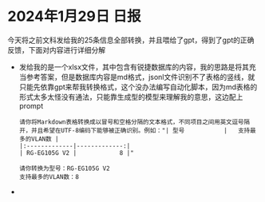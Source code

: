 # 2024年1月29日 日报

今天将之前文科发给我的25条信息全部转换，并且喂给了gpt，得到了gpt的正确反馈，下面对内容进行详细分解


- 发给我的是一个xlsx文件，其中包含有锐捷数据库的内容，我的思路是将其充当参考答案，但是数据库内容是md格式，jsonl文件识别不了表格的竖线，就只能先依靠gpt来帮我转换格式，这个没办法编写自动化脚本，因为md表格的形式太多太怪没有通法，只能靠生成型的模型来理解我的意思，这边配上prompt
  ```
  请你将Markdown表格转换成以冒号和空格分隔的文本格式，不同项目之间用英文逗号隔开，并且希望在UTF-8编码下能够被正确识别。例如："| 型号           |   支持最多的VLAN数 |
  |:-------------|-------------:|
  | RG-EG105G V2 |            8 |"

  请你转换为型号：RG-EG105G V2
  支持最多的VLAN数：8
  ```

-
